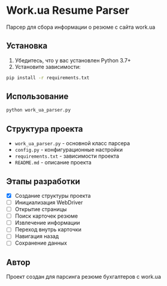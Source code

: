 # Work.ua Resume Parser

Парсер для сбора информации о резюме с сайта work.ua

## Установка

1. Убедитесь, что у вас установлен Python 3.7+
2. Установите зависимости:
```bash
pip install -r requirements.txt
```

## Использование

```bash
python work_ua_parser.py
```

## Структура проекта

- `work_ua_parser.py` - основной класс парсера
- `config.py` - конфигурационные настройки
- `requirements.txt` - зависимости проекта
- `README.md` - описание проекта

## Этапы разработки

- [x] Создание структуры проекта
- [ ] Инициализация WebDriver
- [ ] Открытие страницы
- [ ] Поиск карточек резюме
- [ ] Извлечение информации
- [ ] Переход внутрь карточки
- [ ] Навигация назад
- [ ] Сохранение данных

## Автор

Проект создан для парсинга резюме бухгалтеров с work.ua 
